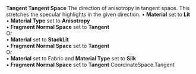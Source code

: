 <tr>
<td><strong>Tangent Tangent Space</strong></td>
<td>The direction of anisotropy in tangent space. This stretches the specular highlights in the given direction.</td>
<td>&#8226; <strong>Material</strong> set to <strong>Lit</strong> <br/>&#8226; <strong>Material Type</strong> set to <strong>Anisotropy</strong> <br/>&#8226; <strong>Fragment Normal Space</strong> set to <strong>Tangent</strong> <br/>Or <br/>&#8226; <strong>Material</strong> set to <strong>StackLit</strong><br/>&#8226; <strong>Fragment Normal Space</strong> set to <strong>Tangent</strong> <br/>Or <br/>&#8226; <strong>Material</strong> set to Fabric and <strong>Material Type</strong> set to <strong>Silk</strong><br/>&#8226; <strong>Fragment Normal Space</strong> set to <strong>Tangent</strong></td>
<td>CoordinateSpace.Tangent</td>
</tr>
